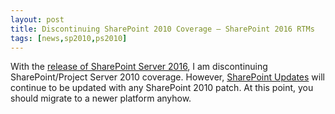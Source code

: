 ```yaml
---
layout: post
title: Discontinuing SharePoint 2010 Coverage – SharePoint 2016 RTMs
tags: [news,sp2010,ps2010]
---
```


With the [release of SharePoint Server 2016](https://blogs.office.com/2016/03/14/sharepoint-2016-rtm-and-the-future-of-sharepoint-event/), I am discontinuing SharePoint/Project Server 2010 coverage. However, [SharePoint Updates](http://sharepointupdates.com/) will continue to be updated with any SharePoint 2010 patch. At this point, you should migrate to a newer platform anyhow.